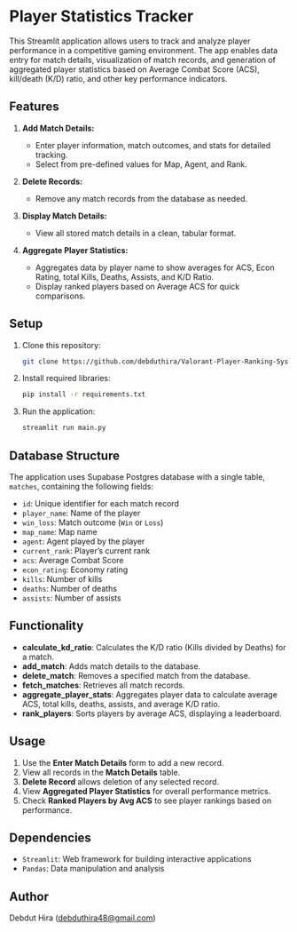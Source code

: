 # Player Statistics Tracker

This Streamlit application allows users to track and analyze player performance in a competitive gaming environment. The app enables data entry for match details, visualization of match records, and generation of aggregated player statistics based on Average Combat Score (ACS), kill/death (K/D) ratio, and other key performance indicators.

## Features

1. **Add Match Details:** 
   - Enter player information, match outcomes, and stats for detailed tracking.
   - Select from pre-defined values for Map, Agent, and Rank.

2. **Delete Records:**
   - Remove any match records from the database as needed.

3. **Display Match Details:**
   - View all stored match details in a clean, tabular format.

4. **Aggregate Player Statistics:**
   - Aggregates data by player name to show averages for ACS, Econ Rating, total Kills, Deaths, Assists, and K/D Ratio.
   - Display ranked players based on Average ACS for quick comparisons.

## Setup

1. Clone this repository:
   ```bash
   git clone https://github.com/debduthira/Valorant-Player-Ranking-System.git
   ```
2. Install required libraries:
   ```bash
   pip install -r requirements.txt
   ```

3. Run the application:
   ```bash
   streamlit run main.py
   ```

## Database Structure

The application uses Supabase Postgres database with a single table, `matches`, containing the following fields:

- `id`: Unique identifier for each match record
- `player_name`: Name of the player
- `win_loss`: Match outcome (`Win` or `Loss`)
- `map_name`: Map name
- `agent`: Agent played by the player
- `current_rank`: Player’s current rank
- `acs`: Average Combat Score
- `econ_rating`: Economy rating
- `kills`: Number of kills
- `deaths`: Number of deaths
- `assists`: Number of assists

## Functionality

- **calculate_kd_ratio**: Calculates the K/D ratio (Kills divided by Deaths) for a match. 
- **add_match**: Adds match details to the database.
- **delete_match**: Removes a specified match from the database.
- **fetch_matches**: Retrieves all match records.
- **aggregate_player_stats**: Aggregates player data to calculate average ACS, total kills, deaths, assists, and average K/D ratio.
- **rank_players**: Sorts players by average ACS, displaying a leaderboard.

## Usage

1. Use the **Enter Match Details** form to add a new record.
2. View all records in the **Match Details** table.
3. **Delete Record** allows deletion of any selected record.
4. View **Aggregated Player Statistics** for overall performance metrics.
5. Check **Ranked Players by Avg ACS** to see player rankings based on performance.

## Dependencies

- `Streamlit`: Web framework for building interactive applications
- `Pandas`: Data manipulation and analysis

## Author

Debdut Hira (debduthira48@gmail.com)
